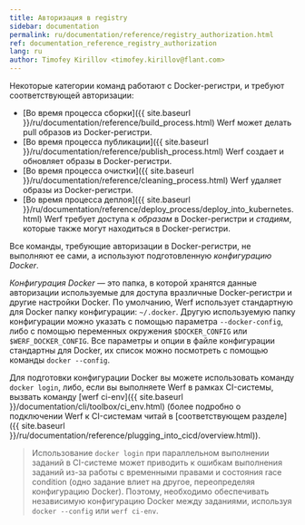```yaml
---
title: Авторизация в registry
sidebar: documentation
permalink: ru/documentation/reference/registry_authorization.html
ref: documentation_reference_registry_authorization
lang: ru
author: Timofey Kirillov <timofey.kirillov@flant.com>
---
```


Некоторые категории команд работают с Docker-регистри, и требуют соответствующей авторизации:
* [Во время процесса сборки]({{ site.baseurl }}/ru/documentation/reference/build_process.html) Werf может делать pull образов из Docker-регистри.
* [Во время процесса публикации]({{ site.baseurl }}/ru/documentation/reference/publish_process.html) Werf создает и обновляет образы в Docker-регистри.
* [Во время процесса очистки]({{ site.baseurl }}/ru/documentation/reference/cleaning_process.html) Werf удаляет образы из Docker-регистри.
* [Во время процесса деплоя]({{ site.baseurl }}/ru/documentation/reference/deploy_process/deploy_into_kubernetes.html) Werf требует доступа к _образам_ в Docker-регистри и _стадиям_, которые также могут находиться в Docker-регистри.

Все команды, требующие авторизации в Docker-регистри, не выполняют ее сами, а используют подготовленную _конфигурацию Docker_.

_Конфигурация Docker_ — это папка, в которой хранятся данные авторизации используемые для доступа вразличные Docker-регистри и другие настройки Docker.
По умолчанию, Werf использует стандартную для Docker папку конфигурации: `~/.docker`. Другую используемую папку конфигурации можно указать с помощью параметра `--docker-config`, либо с помощью переменных окружения `$DOCKER_CONFIG` или `$WERF_DOCKER_CONFIG`. Все параметры и опции в файле конфигурации стандартны для Docker, их список можно посмотреть с помощью команды `docker --config`.

Для подготовки конфигурации Docker вы можете использовать команду `docker login`, либо, если вы выполняете Werf в рамках CI-системы, вызвать команду [werf ci-env]({{ site.baseurl }}/documentation/cli/toolbox/ci_env.html)  (более подробно о подключении Werf к CI-системам читай в [соответствующем разделе]({{ site.baseurl }}/ru/documentation/reference/plugging_into_cicd/overview.html)).

> Использование `docker login` при параллельном выполнении заданий в CI-системе может приводить к ошибкам выполнения заданий из-за работы с временными правами и состояния race condition (одно задание влиет на другое, переопределяя конфигурацию Docker). Поэтому, необходимо обеспечивать независимую конфигурацию Docker между заданиями, используя `docker --config` или `werf ci-env`.
